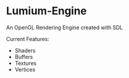 # Lumium-Engine
An OpenGL Rendering Engine created with SDL

Current Features: 
- Shaders
- Buffers
- Textures
- Vertices